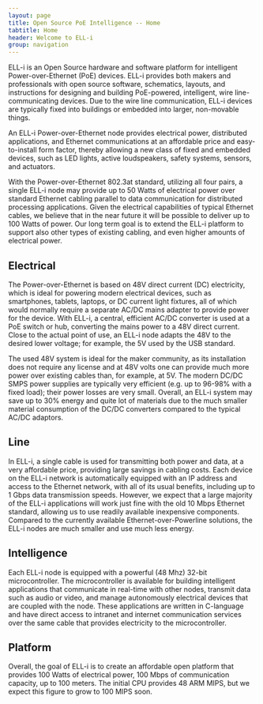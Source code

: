 ```yaml
---
layout: page
title: Open Source PoE Intelligence -- Home
tabtitle: Home
header: Welcome to ELL-i
group: navigation
---
```

ELL-i is an Open Source hardware and software platform for intelligent
Power-over-Ethernet (PoE) devices.  ELL-i provides both makers and
professionals with open source software, schematics, layouts, and
instructions for designing and building PoE-powered, intelligent, wire
line-communicating devices.  Due to the wire line communication, ELL-i
devices are typically fixed into buildings or embedded into larger,
non-movable things.

An ELL-i Power-over-Ethernet node provides electrical power,
distributed applications, and Ethernet communications at an affordable
price and easy-to-install form factor, thereby allowing a new class of
fixed and embedded devices, such as LED lights, active loudspeakers,
safety systems, sensors, and actuators.

With the Power-over-Ethernet 802.3at standard, utilizing all four
pairs, a single ELL-i node may provide up to 50 Watts of electrical
power over standard Ethernet cabling parallel to data communication
for distributed processing applications.  Given the electrical
capabilities of typical Ethernet cables, we believe that in the near
future it will be possible to deliver up to 100 Watts of power.  Our
long term goal is to extend the ELL-i platform to support also other
types of existing cabling, and even higher amounts of electrical
power.

## Electrical

The Power-over-Ethernet is based on 48V direct current (DC)
electricity, which is ideal for powering modern electrical devices,
such as smartphones, tablets, laptops, or DC current light fixtures,
all of which would normally require a separate AC/DC mains adapter to
provide power for the device.  With ELL-i, a central, efficient AC/DC
converter is used at a PoE switch or hub, converting the mains power
to a 48V direct current.  Close to the actual point of use, an ELL-i
node adapts the 48V to the desired lower voltage; for example, the 5V
used by the USB standard.

The used 48V system is ideal for the maker community, as its
installation does not require any license and at 48V volts one can
provide much more power over existing cables than, for example, at 5V.
The modern DC/DC SMPS power supplies are typically very efficient
(e.g. up to 96-98% with a fixed load); their power losses are very
small.  Overall, an ELL-i system may save up to 30% energy and quite
lot of materials due to the much smaller material consumption of the
DC/DC converters compared to the typical AC/DC adaptors.

## Line

In ELL-i, a single cable is used for transmitting both power and data,
at a very affordable price, providing large savings in cabling
costs.  Each device on the ELL-i network is automatically equipped with
an IP address and access to the Ethernet network, with all of its
usual benefits, including up to 1 Gbps data transmission speeds.
However, we expect that a large majority of the ELL-i applications
will work just fine with the old 10 Mbps Ethernet standard, allowing
us to use readily available inexpensive components.  Compared to the
currently available Ethernet-over-Powerline solutions, the ELL-i nodes
are much smaller and use much less energy.

## Intelligence

Each ELL-i node is equipped with a powerful (48 Mhz) 32-bit
microcontroller.  The microcontroller is available for building
intelligent applications that communicate in real-time with other
nodes, transmit data such as audio or video, and manage autonomously
electrical devices that are coupled with the node.  These applications
are written in C-language and have direct access to intranet and
internet communication services over the same cable that provides
electricity to the microcontroller.

## Platform

Overall, the goal of ELL-i is to create an affordable open platform
that provides 100 Watts of electrical power, 100 Mbps of communication
capacity, up to 100 meters.  The initial CPU provides 48 ARM MIPS, but
we expect this figure to grow to 100 MIPS soon.



